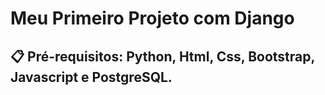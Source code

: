 # Meu Primeiro Projeto com Django 
## 📋 Pré-requisitos: Python, Html, Css, Bootstrap, Javascript e PostgreSQL.


 
